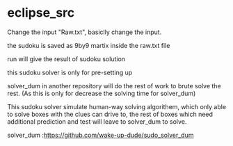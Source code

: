 # eclipse_src

Change the input "Raw.txt", basiclly change the input.

the sudoku is saved as 9by9 martix inside the raw.txt file

run will give the result of sudoku solution

this sudoku solver is only for pre-setting up

solver_dum in another repository will do the rest of work to brute solve the rest.
(As this is only for decrease the solving time for solver_dum)

This sudoku solver simulate human-way solving algorithem, which only able to solve boxes with the clues can drive to, the rest of boxes
which need additional prediction and test will leave to solver_dum to solve.

solver_dum :https://github.com/wake-up-dude/sudo_solver_dum

